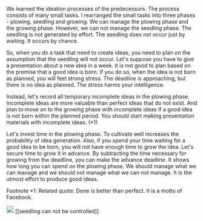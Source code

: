 
We learned the ideation processes of the predecessors. The process consists of many small tasks. I rearranged the small tasks into three phases - plowing, seedling and growing. We can manage the plowing phase and the growing phase. However, we can not manage the seedling phase. The seedling is not generated by effort. The seedling does not occur just by waiting. It occurs by chance.

So, when you do a task that need to create ideas, you need to plan on the assumption that the seedling will not occur. Let's suppose you have to give a presentation about a new idea in a week. It is not good to plan based on the premise that a good idea is born. If you do so, when the idea is not born as planned, you will feel strong stress. The deadline is approaching, but there is no idea as planned. The stress harms your intelligence.

Instead, let's record all temporary incomplete ideas in the plowing phase. Incomplete ideas are more valuable than perfect ideas that do not exist.  And plan to move on to the growing phase with incomplete ideas if a good idea is not born within the planned period. You should start making presentation materials with incomplete ideas. (*1)

Let's invest time in the plowing phase. To cultivate well increases the probability of idea generation. Also, if you spend your time waiting for a good idea to be born, you will not have enough time to grow the idea. Let's secure time to grow it in advance. By subtracting the time necessary for growing from the deadline, you can make the advance deadline. It shows how long you can spend on the plowing phase. We should manage what we can manage and we should not manage what we can not manage. It is the utmost effort to produce good ideas.

Footnote *1: Related quote: Done is better than perfect. It is a motto of Facebook.

<img src='https://scrapbox.io/api/pages/nishio/en/icon' alt='en.icon' height="19.5"/>
[[seedling can not be controlled]]
